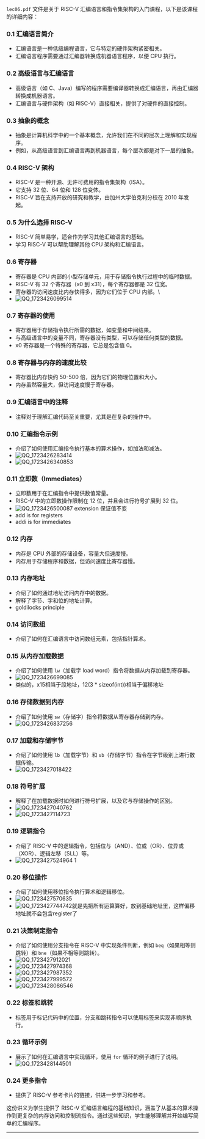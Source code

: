 `lec06.pdf` 文件是关于 RISC-V 汇编语言和指令集架构的入门课程，以下是该课程的详细内容：

### 0.1 汇编语言简介

- 汇编语言是一种低级编程语言，它与特定的硬件架构紧密相关。
- 汇编语言程序需要通过汇编器转换成机器语言程序，以便 CPU 执行。

### 0.2 高级语言与汇编语言

- 高级语言（如 C、Java）编写的程序需要编译器转换成汇编语言，再由汇编器转换成机器语言。
- 汇编语言与硬件架构（如 RISC-V）直接相关，提供了对硬件的直接控制。

### 0.3 抽象的概念

- 抽象是计算机科学中的一个基本概念，允许我们在不同的层次上理解和实现程序。
- 例如，从高级语言到汇编语言再到机器语言，每个层次都是对下一层的抽象。

### 0.4 RISC-V 架构

- RISC-V 是一种开源、无许可费用的指令集架构（ISA）。
- 它支持 32 位、64 位和 128 位变体。
- RISC-V 旨在支持开放的研究和教学，由加州大学伯克利分校在 2010 年发起。

### 0.5 为什么选择 RISC-V

- RISC-V 简单易学，适合作为学习其他汇编语言的基础。
- 学习 RISC-V 可以帮助理解其他 CPU 架构和汇编语言。

### 0.6 寄存器

- 寄存器是 CPU 内部的小型存储单元，用于存储指令执行过程中的临时数据。
- RISC-V 有 32 个寄存器（x0 到 x31），每个寄存器都是 32 位宽。
- 寄存器的访问速度比内存快得多，因为它们位于 CPU 内部。\
- ![QQ_1723426099514](https://cdn.jsdelivr.net/gh/WncFht/picture/202408121034393.png)

### 0.7 寄存器的使用

- 寄存器用于存储指令执行所需的数据，如变量和中间结果。
- 与高级语言中的变量不同，寄存器没有类型，可以存储任何类型的数据。
- x0 寄存器是一个特殊的寄存器，它总是包含值 0。

### 0.8 寄存器与内存的速度比较

- 寄存器比内存快约 50-500 倍，因为它们的物理位置和大小。
- 内存虽然容量大，但访问速度慢于寄存器。

### 0.9 汇编语言中的注释

- 注释对于理解汇编代码至关重要，尤其是在复杂的操作中。

### 0.10 汇编指令示例

- 介绍了如何使用汇编指令执行基本的算术操作，如加法和减法。
- ![QQ_1723426283414](https://cdn.jsdelivr.net/gh/WncFht/picture/202408121035095.png)
- ![QQ_1723426340853](https://cdn.jsdelivr.net/gh/WncFht/picture/202408121035747.png)

### 0.11 立即数（Immediates）

- 立即数用于在汇编指令中提供数值常量。
- RISC-V 中的立即数操作限制在 12 位，并且会进行符号扩展到 32 位。
- ![QQ_1723426500087](https://cdn.jsdelivr.net/gh/WncFht/picture/202408121035339.png) extension 保证值不变
- add is for registers
- addi is for immediates

### 0.12 内存

- 内存是 CPU 外部的存储设备，容量大但速度慢。
- 内存用于存储程序和数据，但访问速度比寄存器慢。

### 0.13 内存地址

- 介绍了如何通过地址访问内存中的数据。
- 解释了字节、字和位的地址计算。
- goldilocks principle

### 0.14 访问数组

- 介绍了如何在汇编语言中访问数组元素，包括指针算术。

### 0.15 从内存加载数据

- 介绍了如何使用 `lw`（加载字 load word）指令将数据从内存加载到寄存器。
- ![QQ_1723426699085](https://cdn.jsdelivr.net/gh/WncFht/picture/202408121036840.png)
- 类似的，x15相当于段地址，12(3 * sizeof(int))相当于偏移地址

### 0.16 存储数据到内存

- 介绍了如何使用 `sw`（存储字）指令将数据从寄存器存储到内存。
- ![QQ_1723426837256](https://cdn.jsdelivr.net/gh/WncFht/picture/202408121036531.png)

### 0.17 加载和存储字节

- 介绍了如何使用 `lb`（加载字节）和 `sb`（存储字节）指令在字节级别上进行数据传输。
- ![QQ_1723427018422](https://cdn.jsdelivr.net/gh/WncFht/picture/202408121036611.png)

### 0.18 符号扩展

- 解释了在加载数据时如何进行符号扩展，以及它与存储操作的区别。
- ![QQ_1723427040762](https://cdn.jsdelivr.net/gh/WncFht/picture/202408121036356.png)
- ![QQ_1723427114723](https://cdn.jsdelivr.net/gh/WncFht/picture/202408121036532.png)

### 0.19 逻辑指令

- 介绍了 RISC-V 中的逻辑指令，包括位与（AND）、位或（OR）、位异或（XOR）、逻辑左移（SLL）等。
- ![QQ_1723427524964 1](https://cdn.jsdelivr.net/gh/WncFht/picture/202408121037165.png)

### 0.20 移位操作

- 介绍了如何使用移位指令执行算术和逻辑移位。
- ![QQ_1723427570635](https://cdn.jsdelivr.net/gh/WncFht/picture/202408121037980.png)
- ![QQ_1723427744742](https://cdn.jsdelivr.net/gh/WncFht/picture/202408121037378.png)就是先把所有运算算好，放到基础地址里，这样偏移地址就不会包含register了

### 0.21 决策制定指令

- 介绍了如何使用分支指令在 RISC-V 中实现条件判断，例如 `beq`（如果相等则跳转）和 `bne`（如果不相等则跳转）。
- ![QQ_1723427912021](https://cdn.jsdelivr.net/gh/WncFht/picture/202408121037396.png)
- ![QQ_1723427974368](https://cdn.jsdelivr.net/gh/WncFht/picture/202408121037723.png)
- ![QQ_1723427987352](https://cdn.jsdelivr.net/gh/WncFht/picture/202408121037899.png)
- ![QQ_1723427999572](https://cdn.jsdelivr.net/gh/WncFht/picture/202408121037677.png)
- ![QQ_1723428086546](https://cdn.jsdelivr.net/gh/WncFht/picture/202408121037266.png)

### 0.22 标签和跳转

- 标签用于标记代码中的位置，分支和跳转指令可以使用标签来实现非顺序执行。

### 0.23 循环示例

- 展示了如何在汇编语言中实现循环，使用 `for` 循环的例子进行了说明。
- ![QQ_1723428144501](https://cdn.jsdelivr.net/gh/WncFht/picture/202408121037669.png)

### 0.24 更多指令

- 提供了 RISC-V 参考卡片的链接，供进一步学习和参考。

这份讲义为学生提供了 RISC-V 汇编语言编程的基础知识，涵盖了从基本的算术操作到更复杂的内存访问和控制流指令。通过这些知识，学生能够理解并开始编写简单的汇编程序。

---
